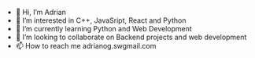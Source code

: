 - 👋 Hi, I’m Adrian
- 👀 I’m interested in C++, JavaSript, React and Python
- 🌱 I’m currently learning Python and Web Development
- 💞️ I’m looking to collaborate on Backend projects and web development
- 📫 How to reach me adrianog.sw<at>gmail.com

<!---
elfus/elfus is a ✨ special ✨ repository because its `README.md` (this file) appears on your GitHub profile.
You can click the Preview link to take a look at your changes.
--->
